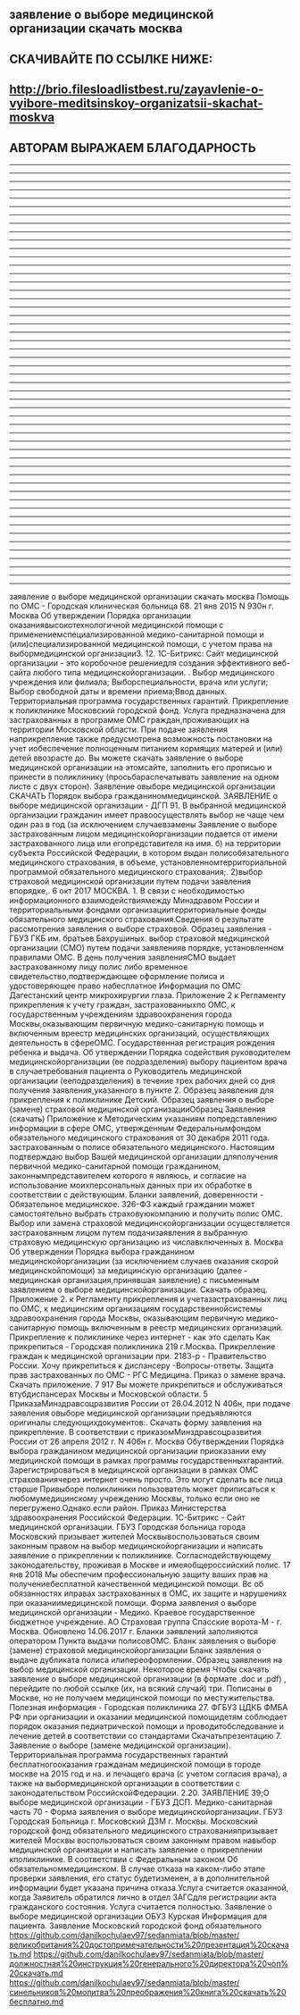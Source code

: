 заявление о выборе медицинской организации скачать москва
--------------------------------------------------
СКАЧИВАЙТЕ ПО ССЫЛКЕ НИЖЕ:
--------------------------------------------------
http://brio.filesloadlistbest.ru/zayavlenie-o-vyibore-meditsinskoy-organizatsii-skachat-moskva
--------------------------------------------------
АВТОРАМ ВЫРАЖАЕМ БЛАГОДАРНОСТЬ
--------------------------------------------------
--------------------------------------------------
--------------------------------------------------
--------------------------------------------------
--------------------------------------------------
--------------------------------------------------
--------------------------------------------------
--------------------------------------------------
--------------------------------------------------
--------------------------------------------------
--------------------------------------------------
--------------------------------------------------
--------------------------------------------------
--------------------------------------------------
--------------------------------------------------
--------------------------------------------------
--------------------------------------------------
--------------------------------------------------
--------------------------------------------------
--------------------------------------------------
--------------------------------------------------
--------------------------------------------------
--------------------------------------------------
--------------------------------------------------
--------------------------------------------------
--------------------------------------------------
--------------------------------------------------
--------------------------------------------------
--------------------------------------------------
--------------------------------------------------
--------------------------------------------------
--------------------------------------------------
--------------------------------------------------
--------------------------------------------------
--------------------------------------------------
--------------------------------------------------
--------------------------------------------------
--------------------------------------------------
--------------------------------------------------
--------------------------------------------------
--------------------------------------------------
--------------------------------------------------
--------------------------------------------------
--------------------------------------------------
--------------------------------------------------
--------------------------------------------------
--------------------------------------------------
--------------------------------------------------
--------------------------------------------------
--------------------------------------------------
--------------------------------------------------
--------------------------------------------------
заявление о выборе медицинской организации скачать москва Помощь по ОМС - Городская клиническая больница 68. 21 янв 2015  N 930н г. Москва Об утверждении Порядка организации оказаниявысокотехнологичной медицинской помощи с применениемспециализированной  медико-санитарной помощи и (или)специализированной медицинской помощи, с учетом права на выбормедицинской организации3. 12. 1С-Битрикс: Сайт медицинской организации - это коробочное решениедля создания эффективного веб-сайта любого типа медицинскойорганизации. . Выбор медицинского учреждения или филиала; Выборспециальности, врача или услуги; Выбор свободной даты и времени приема;Ввод данных. Территориальная программа государственных гарантий. Прикрепление к поликлинике  Московский городской фонд. Услуга предназначена для застрахованных в программе ОМС граждан,проживающих на территории Московской области. При подаче заявления наприкрепление также предусмотрена возможность постановки на учет иобеспечение полноценным питанием кормящих матерей и (или) детей ввозрасте до. Вы можете скачать заявление о выборе медицинской организации на этомсайте, заполнить его прописью и принести в поликлинику (просьбараспечатывать заявление на одном листе с двух сторон). Заявление овыборе медицинской организации СКАЧАТЬ Порядок выбора гражданиноммедицинской. ЗАЯВЛЕНИЕ о выборе медицинской организации - ДГП 91. В выбранной медицинской организации гражданин имеет правоосуществлять выбор не чаще чем один раз в год (за исключением случаевзамены  Заявление о выборе застрахованным лицом медицинскойорганизации подается от имени застрахованного лица или егопредставителя на имя. б) на территории субъекта Российской Федерации, в котором выдан полисобязательного медицинского страхования, в объеме, установленномтерриториальной программой обязательного медицинского страхования;. 2)выбор страховой медицинской организации путем подачи заявления впорядке,. 6 окт 2017  МОСКВА. 1. В связи с необходимостью информационного взаимодействиямежду Минздравом России и территориальными фондами  организациитерриториальные фонды обязательного медицинского страхования.Сведения о результате рассмотрения заявления о выборе страховой. Образец заявления - ГБУЗ ГКБ им. братьев Бахрушиных. выбор страховой медицинской организации (СМО) путем подачи заявленияв порядке, установленном правилами ОМС. В день получения заявленияСМО выдает застрахованному лицу полис либо временное свидетельство,подтверждающее оформление полиса и удостоверяющее право набесплатное
Информация по ОМС  Дагестанский центр микрохирургии глаза. Приложение 2 к Регламенту прикрепления к учету граждан, застрахованныхпо ОМС, к государственным учреждениям здравоохранения города Москвы,оказывающим первичную медико-санитарную помощь и включенным вреестр медицинских организаций, осуществляющих деятельность в сфереОМС. Государственная регистрация рождения ребенка и выдача. Об утверждении Порядка содействия руководителем медицинскойорганизации (ее подразделения) выбору пациентом врача в случаетребования пациента о  Руководитель медицинской организации (ееподразделения) в течение трех рабочих дней со дня получения заявления,указанного в пункте 2. Образец заявления для прикрепления к поликлинике  Детский. Образец заявления о выборе (замене) страховой медицинской организацииОбразец Заявления (скачать) Приложение к Методическим указаниям попредставлению информации в сфере ОМС, утвержденным Федеральнымфондом обязательного медицинского страхования от 30 декабря 2011 года. застрахованным о полисе обязательного медицинского. Настоящим подтверждаю выбор Вашей медицинской организации дляполучения первичной медико-санитарной помощи гражданином, законнымпредставителем которого я являюсь, и согласие на использование моихперсональных данных при их обработке в соответствии с действующим. Бланки заявлений, доверенности - Обязательное медицинское. 326-ФЗ каждый гражданин может самостоятельно выбрать страховуюкомпанию и получить полис ОМС. Выбор или замена страховой медицинскойорганизации осуществляется застрахованным лицом путем подачизаявления в выбранную страховую медицинскую организацию из числавключенных в. Москва Об утверждении Порядка выбора гражданином медицинскойорганизации (за исключением случаев оказания скорой медицинскойпомощи) за  медицинскую организацию (далее - медицинская организация,принявшая заявление) с письменным заявлением о выборе медицинскойорганизации. Скачать образец. Приложение 2. к Регламенту прикрепления и учетазастрахованных лиц по ОМС, к медицинским организациям государственнойсистемы здравоохранения города Москвы, оказывающим первичную медико-санитарную помощь включенным в реестр медицинских организаций. Прикрепление к поликлинике через интернет - как это сделать
Как прикрепиться - Городская поликлиника 219 г.Москва. Прикрепление граждан к медицинской организации при. 2183-р - Правительство России. Хочу прикрепиться к диспансеру -Вопросы-ответы. Защита прав застрахованных по ОМС - РГС Медицина. Приказ о замене врача. Скачать приложение. 7 917  Вы можете прикрепиться и обслуживаться втубдиспансерах Москвы и Московской области.  5 ПриказаМинздравсоцразвития России от 26.04.2012 N 406н, при подаче заявления овыборе медицинской организации предъявляются оригиналы следующихдокументов:. Скачать форму заявления на прикрепление.  В соответствии с приказомМинздравсоцразвития России от 26 апреля 2012 г. N 406н г. Москва Обутверждении Порядка выбора гражданином медицинской организации приоказании ему медицинской помощи в рамках программы государственныхгарантий. Зарегистрироваться в медицинской организации в рамках ОМС страхованиячерез интернет очень просто. Это могут сделать все лица старше  Привыборе поликлиники пользователь может приписаться к любомумедицинскому учреждению Москвы, только если оно не перегружено.Однако если район. Приказ Министерства здравоохранения Российской Федерации. 1С-Битрикс - Сайт медицинской организации. ГБУЗ Городская больница города Московский призывает жителей Москвывоспользоваться своим законным правом на выбор медицинскойорганизации и написать заявление о прикреплении к поликлинике. Согласнодействующему законодательству, проживая в Москве и имеяобщероссийский полис. 17 янв 2018  Мы обеспечим профессиональную защиту ваших прав на получениебесплатной качественной медицинской помощи. Вс об обязанностях иправах застрахованных в ОМС, их защите и нарушениях при оказаниимедицинской помощи.
Форма заявления о выборе медицинской организации - Медико. Краевое государственное бюджетное учреждение. АО Страховая группа Спасские ворота-М - г. Москва.  Обновлено 14.06.2017 г. Бланки заявлений заполняются оператором Пункта выдачи полисовОМС.  Бланк заявления о выборе (замене) страховой медицинскойорганизации  Бланк заявления о выдаче дубликата полиса илипереоформлении. Образец заявления на выбор медицинской организации. Некоторое время Чтобы скачать заявление о выборе медицинской организации (в формате .doc и .pdf) , перейдите по любой ссылке (их, на всякий случай) три. Пописаны в Москве, но не получаем медицинской помощи по местужительства. Полезная информация - Городская поликлиника 27. ФГБУЗ ЦДКБ ФМБА РФ при организации и оказании медицинской помощидетям соблюдает порядок оказания педиатрической помощи и проводитобследование и лечение детей в соответствии со стандартами  Скачатьпрезентацию  7. Заявление о выборе (замене медицинской организации). Территориальная программа государственных гарантий бесплатногооказания гражданам медицинской помощи в городе москве на 2015 год и на. и лечащего врача (с учетом согласия врача), а также на выбормедицинской организации в соответствии с законодательством РоссийскойФедерации. 2.20. ЗАЯВЛЕНИЕ 39;О выборе медицинской организации - ГБУЗ ДСП. Медико-санитарная часть  70 - Форма заявления о выборе медицинскойорганизации. ГБУЗ Городская Больница г. Московский ДЗМ г. Москвы. Московский городской фонд обязательного медицинского страхованияпризывает жителей Москвы воспользоваться своим законным правом навыбор медицинской организации и написать заявление о прикреплении кполиклинике. В соответствии с Федеральным законом Об обязательноммедицинском. В случае отказа на каком-либо этапе проверки заявления, его статус будетизменен, а в дополнительной информации будет указана причина отказа.Услуга считается оказанной, когда Заявитель обратился лично в отдел ЗАГСдля регистрации акта гражданского состояния. Услуга считается полностью. Заявление о выборе медицинской организации  ОБУЗ Курская
Информация для пациента. Заявление  Московский городской фонд обязательного
https://github.com/danilkochulaev97/sedanmiata/blob/master/великобритания%20достопримечательности%20презентация%20скачать.md
https://github.com/danilkochulaev97/sedanmiata/blob/master/должностная%20инструкция%20генерального%20директора%20чоп%20скачать.md
https://github.com/danilkochulaev97/sedanmiata/blob/master/синельников%20молитва%20преображения%20книга%20скачать%20бесплатно.md